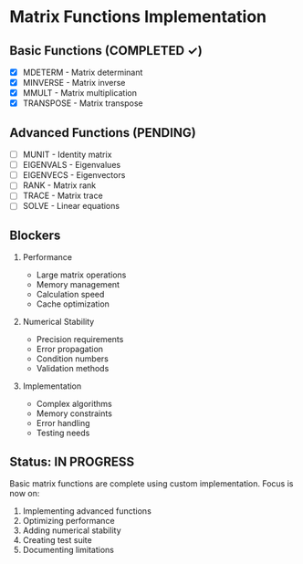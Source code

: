 # Matrix Functions Implementation

## Basic Functions (COMPLETED ✓)
- [x] MDETERM - Matrix determinant
- [x] MINVERSE - Matrix inverse
- [x] MMULT - Matrix multiplication
- [x] TRANSPOSE - Matrix transpose

## Advanced Functions (PENDING)
- [ ] MUNIT - Identity matrix
- [ ] EIGENVALS - Eigenvalues
- [ ] EIGENVECS - Eigenvectors
- [ ] RANK - Matrix rank
- [ ] TRACE - Matrix trace
- [ ] SOLVE - Linear equations

## Blockers
1. Performance
   - Large matrix operations
   - Memory management
   - Calculation speed
   - Cache optimization

2. Numerical Stability
   - Precision requirements
   - Error propagation
   - Condition numbers
   - Validation methods

3. Implementation
   - Complex algorithms
   - Memory constraints
   - Error handling
   - Testing needs

## Status: IN PROGRESS
Basic matrix functions are complete using custom implementation. Focus is now on:
1. Implementing advanced functions
2. Optimizing performance
3. Adding numerical stability
4. Creating test suite
5. Documenting limitations